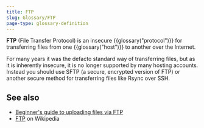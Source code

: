 ```yaml
---
title: FTP
slug: Glossary/FTP
page-type: glossary-definition
---
```




**FTP** (File Transfer Protocol) is an insecure {{glossary("protocol")}} for transferring files from one {{glossary("host")}} to another over the Internet.

For many years it was the defacto standard way of transferring files, but as it is inherently insecure, it is no longer supported by many hosting accounts. Instead you should use SFTP (a secure, encrypted version of FTP) or another secure method for transferring files like Rsync over SSH.

## See also

- [Beginner's guide to uploading files via FTP](/Learn/Common_questions/Tools_and_setup/Upload_files_to_a_web_server)
- [FTP](https://en.wikipedia.org/wiki/File_Transfer_Protocol) on Wikipedia

